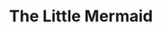 ---
layout: question
year: 1989
title: The Little Mermaid
question: What are the names of Ariel’s six sisters in <em>The Little Mermaid</em>?
answer1: Attina, Allana, Aquata, Arista, Adella, and Andrina
answer2: Belle, Catherine, Danika, Eve, Faith, and Georgina
answer3: Oceania, Aquatia, Marina, Atlantia, Crustacea, and Arabella
answer4: Marian, Aurora, Belle, Meg, Sophie, and Faline
---